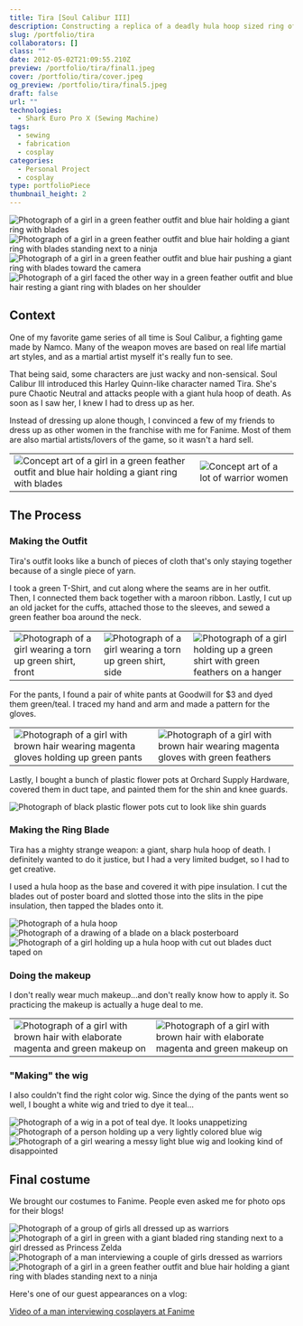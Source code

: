 ```yaml
---
title: Tira [Soul Calibur III]
description: Constructing a replica of a deadly hula hoop sized ring of blades and a feathery costume on a budget.
slug: /portfolio/tira
collaborators: []
class: ""
date: 2012-05-02T21:09:55.210Z
preview: /portfolio/tira/final1.jpeg
cover: /portfolio/tira/cover.jpeg
og_preview: /portfolio/tira/final5.jpeg
draft: false
url: ""
technologies:
  - Shark Euro Pro X (Sewing Machine)
tags:
  - sewing
  - fabrication
  - cosplay
categories:
  - Personal Project
  - cosplay
type: portfolioPiece
thumbnail_height: 2
---
```


![Photograph of a girl in a green feather outfit and blue hair holding a giant ring with blades](/portfolio/tira/final1.jpeg)
![Photograph of a girl in a green feather outfit and blue hair holding a giant ring with blades standing next to a ninja](/portfolio/tira/final4.jpeg)
![Photograph of a girl in a green feather outfit and blue hair pushing a giant ring with blades toward the camera](/portfolio/tira/final5.jpeg)
![Photograph of a girl faced the other way in a green feather outfit and blue hair resting a giant ring with blades on her shoulder](/portfolio/tira/final2.jpeg)


## Context

One of my favorite game series of all time is Soul Calibur, a fighting game made by Namco. Many of the weapon moves are based on real life martial art styles, and as a martial artist myself it's really fun to see.

That being said, some characters are just wacky and non-sensical. Soul Calibur III introduced this Harley Quinn-like character named Tira. She's pure Chaotic Neutral and attacks people with a giant hula hoop of death. As soon as I saw her, I knew I had to dress up as her.

Instead of dressing up alone though, I convinced a few of my friends to dress up as other women in the franchise with me for Fanime. Most of them are also martial artists/lovers of the game, so it wasn't a hard sell.

| | |
| -- | -- |
| ![Concept art of a girl in a green feather outfit and blue hair holding a giant ring with blades](/portfolio/tira/concept.jpeg) | ![Concept art of a lot of warrior women](/portfolio/tira/scgirls.jpeg) |

## The Process

### Making the Outfit

Tira's outfit looks like a bunch of pieces of cloth that's only staying together because of a single piece of yarn.

I took a green T-Shirt, and cut along where the seams are in her outfit. Then, I connected them back together with a maroon ribbon. Lastly, I cut up an old jacket for the cuffs, attached those to the sleeves, and sewed a green feather boa around the neck.

| | | |
| -- | -- | -- |
| ![Photograph of a girl wearing a torn up green shirt, front](/portfolio/tira/progress1.jpeg) | ![Photograph of a girl wearing a torn up green shirt, side](/portfolio/tira/progress2.jpeg) | ![Photograph of a girl holding up a green shirt with green feathers on a hanger](/portfolio/tira/progress3.jpeg) |

For the pants, I found a pair of white pants at Goodwill for $3 and dyed them green/teal. I traced my hand and arm and made a pattern for the gloves.

| | |
| -- | -- |
| ![Photograph of a girl with brown hair wearing magenta gloves holding up green pants](/portfolio/tira/pants1.jpeg) | ![Photograph of a girl with brown hair wearing magenta gloves with green feathers](/portfolio/tira/pants2.jpeg) |

Lastly, I bought a bunch of plastic flower pots at Orchard Supply Hardware, covered them in duct tape, and painted them for the shin and knee guards.

![Photograph of black plastic flower pots cut to look like shin guards](/portfolio/tira/shins.jpeg)

### Making the Ring Blade

Tira has a mighty strange weapon: a giant, sharp hula hoop of death. I definitely wanted to do it justice, but I had a very limited budget, so I had to get creative.

I used a hula hoop as the base and covered it with pipe insulation. I cut the blades out of poster board and slotted those into the slits in the pipe insulation, then tapped the blades onto it.

![Photograph of a hula hoop](/portfolio/tira/ring1.jpeg)
![Photograph of a drawing of a blade on a black posterboard](/portfolio/tira/ring2.jpeg)
![Photograph of a girl holding up a hula hoop with cut out blades duct taped on](/portfolio/tira/ring3.jpeg)

### Doing the makeup

I don't really wear much makeup...and don't really know how to apply it. So practicing the makeup is actually a huge deal to me.

| | |
| -- | -- |
| ![Photograph of a girl with brown hair with elaborate magenta and green makeup on](/portfolio/tira/makeup1.jpeg) | ![Photograph of a girl with brown hair with elaborate magenta and green makeup on](/portfolio/tira/makeup2.jpeg) |

### "Making" the wig
I also couldn't find the right color wig. Since the dying of the pants went so well, I bought a white wig and tried to dye it teal...

![Photograph of a wig in a pot of teal dye. It looks unappetizing](/portfolio/tira/dye1.jpeg)
![Photograph of a person holding up a very lightly colored blue wig](/portfolio/tira/dye2.jpeg)
![Photograph of a girl wearing a messy light blue wig and looking kind of disappointed](/portfolio/tira/dye3.jpeg)

## Final costume

We brought our costumes to Fanime. People even asked me for photo ops for their blogs!

![Photograph of a group of girls all dressed up as warriors](/portfolio/tira/group.jpeg)
![Photograph of a girl in green with a giant bladed ring standing next to a girl dressed as Princess Zelda](/portfolio/tira/final3.jpeg)
![Photograph of a man interviewing a couple of girls dressed as warriors](/portfolio/tira/vinnie.jpg)
![Photograph of a girl in a green feather outfit and blue hair holding a giant ring with blades standing next to a ninja](/portfolio/tira/final4.jpeg)

Here's one of our guest appearances on a vlog:

[Video of a man interviewing cosplayers at Fanime](https://www.youtube.com/embed/jqpM_-RoNwU?start=104)